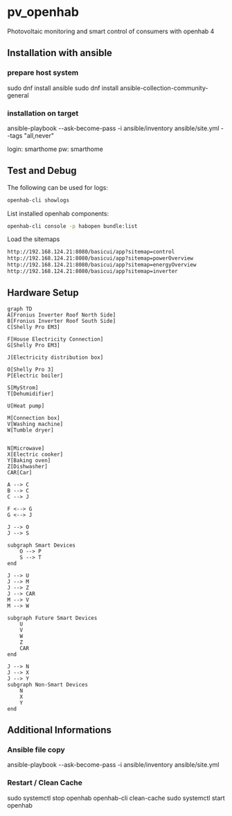 # pv_openhab
Photovoltaic monitoring and smart control of consumers with openhab 4

## Installation with ansible

### prepare host system
sudo dnf install ansible
sudo dnf install ansible-collection-community-general

### installation on target
ansible-playbook --ask-become-pass -i ansible/inventory ansible/site.yml --tags "all,never"

login: smarthome
pw: smarthome

## Test and Debug

The following can be used for logs:
```sh
openhab-cli showlogs
```

List installed openhab components:
```sh
openhab-cli console -p habopen bundle:list
```

Load the sitemaps
```sh
http://192.168.124.21:8080/basicui/app?sitemap=control
http://192.168.124.21:8080/basicui/app?sitemap=powerOverview
http://192.168.124.21:8080/basicui/app?sitemap=energyOverview
http://192.168.124.21:8080/basicui/app?sitemap=inverter
```

## Hardware Setup

```mermaid
graph TD
A[Fronius Inverter Roof North Side]
B[Fronius Inverter Roof South Side]
C[Shelly Pro EM3]

F[House Electricity Connection]
G[Shelly Pro EM3]

J[Electricity distribution box]

O[Shelly Pro 3]
P[Electric boiler]

S[MyStrom]
T[Dehumidifier]

U[Heat pump]

M[Connection box]
V[Washing machine]
W[Tumble dryer]


N[Microwave]
X[Electric cooker]
Y[Baking oven]
Z[Dishwasher]
CAR[Car]

A --> C
B --> C
C --> J

F <--> G
G <--> J

J --> O
J --> S

subgraph Smart Devices
    O --> P
    S --> T
end

J --> U
J --> M
J --> Z
J --> CAR
M --> V
M --> W

subgraph Future Smart Devices
    U
    V
    W
    Z
    CAR
end

J --> N
J --> X
J --> Y
subgraph Non-Smart Devices
    N
    X
    Y
end
```

## Additional Informations

### Ansible file copy
ansible-playbook --ask-become-pass -i ansible/inventory ansible/site.yml

### Restart / Clean Cache
sudo systemctl stop openhab
openhab-cli clean-cache
sudo systemctl start openhab
